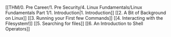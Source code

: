 [[THM/0. Pre Career/1. Pre Security/4. Linux Fundamentals/Linux Fundamentals Part 1/1. Introduction|1. Introduction]]
[[2. A Bit of Background on Linux]]
[[3. Running your First few Commands]]
[[4. Interacting with the Filesystem!]]
[[5. Searching for files]]
[[6. An Introduction to Shell Operators]]
